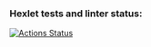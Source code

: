 ### Hexlet tests and linter status:
[![Actions Status](https://github.com/dnKihot/layout-designer-project-lvl1/workflows/hexlet-check/badge.svg)](https://github.com/dnKihot/layout-designer-project-lvl1/actions)